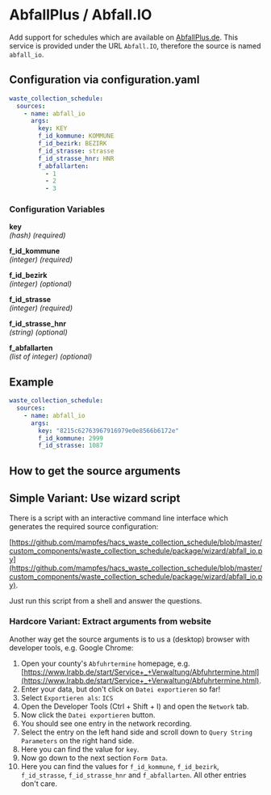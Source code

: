 # AbfallPlus / Abfall.IO

Add support for schedules which are available on [AbfallPlus.de](https://abfallplus.de). This service is provided under the URL `Abfall.IO`, therefore the source is named `abfall_io`.

## Configuration via configuration.yaml

```yaml
waste_collection_schedule:
  sources:
    - name: abfall_io
      args:
        key: KEY
        f_id_kommune: KOMMUNE
        f_id_bezirk: BEZIRK
        f_id_strasse: strasse
        f_id_strasse_hnr: HNR
        f_abfallarten:
          - 1
          - 2
          - 3
```

### Configuration Variables

**key**<br>
*(hash) (required)*

**f_id_kommune**<br>
*(integer) (required)*

**f_id_bezirk**<br>
*(integer) (optional)*

**f_id_strasse**<br>
*(integer) (required)*

**f_id_strasse_hnr**<br>
*(string) (optional)*

**f_abfallarten**<br>
*(list of integer) (optional)*

## Example

```yaml
waste_collection_schedule:
  sources:
    - name: abfall_io
      args:
        key: "8215c62763967916979e0e8566b6172e"
        f_id_kommune: 2999
        f_id_strasse: 1087
```

## How to get the source arguments

## Simple Variant: Use wizard script

There is a script with an interactive command line interface which generates the required source configuration:

[https://github.com/mampfes/hacs_waste_collection_schedule/blob/master/custom_components/waste_collection_schedule/package/wizard/abfall_io.py](https://github.com/mampfes/hacs_waste_collection_schedule/blob/master/custom_components/waste_collection_schedule/package/wizard/abfall_io.py).

Just run this script from a shell and answer the questions.

### Hardcore Variant: Extract arguments from website

Another way get the source arguments is to us a (desktop) browser with developer tools, e.g. Google Chrome:

1. Open your county's `Abfuhrtermine` homepage, e.g. [https://www.lrabb.de/start/Service+_+Verwaltung/Abfuhrtermine.html](https://www.lrabb.de/start/Service+_+Verwaltung/Abfuhrtermine.html).
2. Enter your data, but don't click on `Datei exportieren` so far!
3. Select `Exportieren als`: `ICS`
4. Open the Developer Tools (Ctrl + Shift + I) and open the `Network` tab.
5. Now click the `Datei exportieren` button.
6. You should see one entry in the network recording.
7. Select the entry on the left hand side and scroll down to `Query String Parameters` on the right hand side.
8. Here you can find the value for `key`.
9. Now go down to the next section `Form Data`.
10. Here you can find the values for `f_id_kommune`, `f_id_bezirk`, `f_id_strasse`, `f_id_strasse_hnr` and `f_abfallarten`. All other entries don't care.
